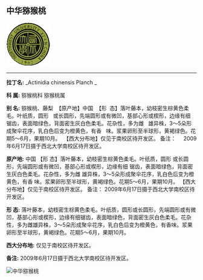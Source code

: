## 中华猕猴桃

![西北大学校园网络植物志](JPG/nwu.gif)

---

**拉丁名:**  _Actinidia chinensis Planch _

**科 属:** 猕猴桃科 猕猴桃属

**别 名:** 猕猴桃、藤梨
 【原产地】中国
 【形  态】落叶藤本，幼枝密生棕黄色柔毛。叶纸质，圆形
  或长圆形，先端圆形或有微凹，基部心形或楔形，边缘有细
  锯齿，表面暗绿色，背面密生灰白色柔毛。花杂性，多为雌
  雄异株，3～5朵形成聚伞花序，乳白色后变为橙黄色，有香
  味。浆果卵形至半球形，黄褐绿色。花期5～6月，果期10月。
 【西大分布地】仅见于南校区待开发区。
备注：
    2009年6月17日摄于西北大学南校区待开发区。


**原产地:** 中国
【形 态】落叶藤本，幼枝密生棕黄色柔毛。叶纸质，圆形
 或长圆形，先端圆形或有微凹，基部心形或楔形，边缘有细
 锯齿，表面暗绿色，背面密生灰白色柔毛。花杂性，多为雌
 雄异株，3～5朵形成聚伞花序，乳白色后变为橙黄色，有香
 味。浆果卵形至半球形，黄褐绿色。花期5～6月，果期10月。
【西大分布地】仅见于南校区待开发区。
备注：
 2009年6月17日摄于西北大学南校区待开发区。


**形  态:** 落叶藤本，幼枝密生棕黄色柔毛。叶纸质，圆形或长圆形，先端圆形或有微凹，基部心形或楔形，边缘有细锯齿，表面暗绿色，背面密生灰白色柔毛。花杂性，多为雌雄异株，3～5朵形成聚伞花序，乳白色后变为橙黄色，有香味。浆果卵形至半球形，黄褐绿色。花期5～6月，果期10月。

**西大分布地:** 仅见于南校区待开发区。

**备注:** 2009年6月17日摄于西北大学南校区待开发区。

![中华猕猴桃]() 

